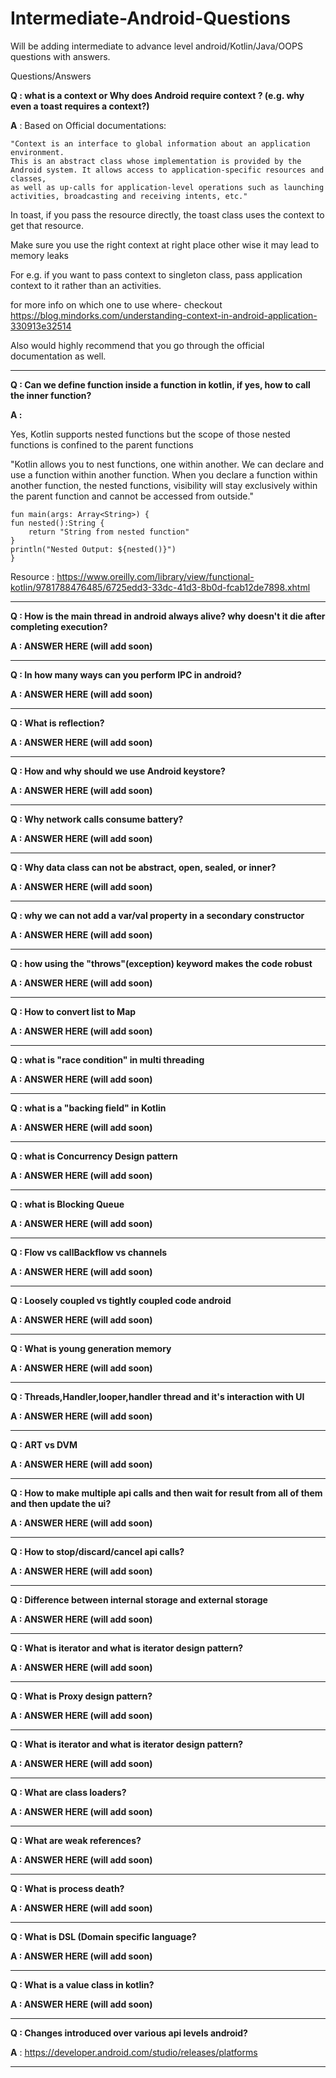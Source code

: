 # Intermediate-Android-Questions
Will be adding intermediate to advance level android/Kotlin/Java/OOPS questions with answers.

Questions/Answers


**Q : what is a context or Why does Android require context ? (e.g. why even a toast requires a context?)**

**A** : 
Based on Official documentations: 

    "Context is an interface to global information about an application environment. 
    This is an abstract class whose implementation is provided by the Android system. It allows access to application-specific resources and classes, 
    as well as up-calls for application-level operations such as launching activities, broadcasting and receiving intents, etc."

In toast, if you pass the resource directly, the toast class uses the context to get that resource.

Make sure you use the right context at right place other wise it may lead to memory leaks

For e.g. if you want to pass context to singleton class, pass application context to it rather than an activities.

for more info on which one to use where- checkout https://blog.mindorks.com/understanding-context-in-android-application-330913e32514

Also would highly recommend that you go through the official documentation as well. 

----------------------------------------------------------------------------------------------------------------------------------------------------------------------------

**Q : Can we define function inside a function in kotlin, if yes, how to call the inner function?**

**A :** 

 Yes, Kotlin supports nested functions but the scope of those nested functions is confined to the parent functions
   
 "Kotlin allows you to nest functions, one within another. We can declare and use a function within another function.
  When you declare a function within another function, the nested functions, visibility will stay exclusively within the 
  parent function and cannot be accessed from outside."
    
    fun main(args: Array<String>) { 
    fun nested():String { 
        return "String from nested function" 
    } 
    println("Nested Output: ${nested()}") 
    } 
    
  Resource : https://www.oreilly.com/library/view/functional-kotlin/9781788476485/6725edd3-33dc-41d3-8b0d-fcab12de7898.xhtml

----------------------------------------------------------------------------------------------------------------------------------------------------------------------------

**Q : How is the main thread in android always alive? why doesn't it die after completing execution?**

**A : ANSWER HERE (will add soon)**

----------------------------------------------------------------------------------------------------------------------------------------------------------------------------

**Q : In how many ways can you perform IPC in android?**

**A : ANSWER HERE (will add soon)**

----------------------------------------------------------------------------------------------------------------------------------------------------------------------------

**Q : What is reflection?**

**A : ANSWER HERE (will add soon)**

----------------------------------------------------------------------------------------------------------------------------------------------------------------------------

**Q : How and why should we use Android keystore?**

**A : ANSWER HERE (will add soon)**

----------------------------------------------------------------------------------------------------------------------------------------------------------------------------

**Q : Why network calls consume battery?**

**A : ANSWER HERE (will add soon)**

----------------------------------------------------------------------------------------------------------------------------------------------------------------------------

**Q : Why data class can not be abstract, open, sealed, or inner?**

**A : ANSWER HERE (will add soon)**

----------------------------------------------------------------------------------------------------------------------------------------------------------------------------

**Q : why we can not add a var/val property in a secondary constructor**

**A : ANSWER HERE (will add soon)**

----------------------------------------------------------------------------------------------------------------------------------------------------------------------------

**Q : how using the "throws"(exception) keyword makes the code robust**

**A : ANSWER HERE (will add soon)**

----------------------------------------------------------------------------------------------------------------------------------------------------------------------------

**Q : How to convert list to Map**

**A : ANSWER HERE (will add soon)**

----------------------------------------------------------------------------------------------------------------------------------------------------------------------------

**Q : what is "race condition" in multi threading**

**A : ANSWER HERE (will add soon)**

----------------------------------------------------------------------------------------------------------------------------------------------------------------------------

**Q : what is a "backing field" in Kotlin**

**A : ANSWER HERE (will add soon)**

----------------------------------------------------------------------------------------------------------------------------------------------------------------------------

**Q : what is Concurrency Design pattern**

**A : ANSWER HERE (will add soon)**

----------------------------------------------------------------------------------------------------------------------------------------------------------------------------

**Q : what is Blocking Queue**

**A : ANSWER HERE (will add soon)**

----------------------------------------------------------------------------------------------------------------------------------------------------------------------------

**Q : Flow vs callBackflow vs channels**

**A : ANSWER HERE (will add soon)**

----------------------------------------------------------------------------------------------------------------------------------------------------------------------------

**Q : Loosely coupled vs tightly coupled code android**

**A : ANSWER HERE (will add soon)**

----------------------------------------------------------------------------------------------------------------------------------------------------------------------------

**Q : What is young generation memory**

**A : ANSWER HERE (will add soon)**

----------------------------------------------------------------------------------------------------------------------------------------------------------------------------

**Q : Threads,Handler,looper,handler thread and it's interaction with UI**

**A : ANSWER HERE (will add soon)**

----------------------------------------------------------------------------------------------------------------------------------------------------------------------------

**Q : ART vs DVM**

**A : ANSWER HERE (will add soon)**

----------------------------------------------------------------------------------------------------------------------------------------------------------------------------

**Q : How to make multiple api calls and then wait for result from all of them and then update the ui?**

**A : ANSWER HERE (will add soon)**

----------------------------------------------------------------------------------------------------------------------------------------------------------------------------

**Q : How to stop/discard/cancel api calls?**

**A : ANSWER HERE (will add soon)**

----------------------------------------------------------------------------------------------------------------------------------------------------------------------------

**Q : Difference between internal storage and external storage**

**A : ANSWER HERE (will add soon)**

----------------------------------------------------------------------------------------------------------------------------------------------------------------------------

**Q : What is iterator and what is iterator design pattern?**

**A : ANSWER HERE (will add soon)**

----------------------------------------------------------------------------------------------------------------------------------------------------------------------------

**Q : What is Proxy design pattern?**

**A : ANSWER HERE (will add soon)**

----------------------------------------------------------------------------------------------------------------------------------------------------------------------------
**Q : What is iterator and what is iterator design pattern?**

**A : ANSWER HERE (will add soon)**

----------------------------------------------------------------------------------------------------------------------------------------------------------------------------

**Q : What are class loaders?**

**A : ANSWER HERE (will add soon)**

----------------------------------------------------------------------------------------------------------------------------------------------------------------------------

**Q : What are weak references?**

**A : ANSWER HERE (will add soon)**

----------------------------------------------------------------------------------------------------------------------------------------------------------------------------

**Q : What is process death?**

**A : ANSWER HERE (will add soon)**

----------------------------------------------------------------------------------------------------------------------------------------------------------------------------

**Q : What is DSL (Domain specific language?**

**A : ANSWER HERE (will add soon)**

----------------------------------------------------------------------------------------------------------------------------------------------------------------------------

**Q : What is a value class in kotlin?**

**A : ANSWER HERE (will add soon)**

----------------------------------------------------------------------------------------------------------------------------------------------------------------------------

**Q : Changes introduced over various api levels android?**

**A** : https://developer.android.com/studio/releases/platforms

----------------------------------------------------------------------------------------------------------------------------------------------------------------------------





















